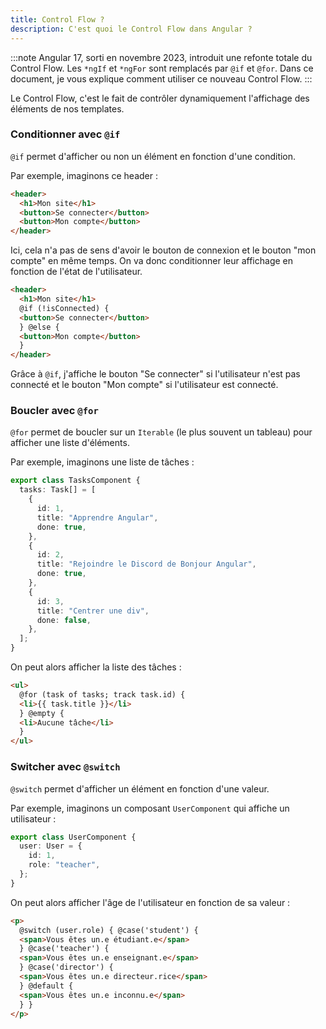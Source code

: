 ```yaml
---
title: Control Flow ?
description: C'est quoi le Control Flow dans Angular ?
---
```


:::note
Angular 17, sorti en novembre 2023, introduit une refonte totale du Control Flow. Les `*ngIf` et `*ngFor` sont remplacés par `@if` et `@for`. Dans ce document, je vous explique comment utiliser ce nouveau Control Flow.
:::

Le Control Flow, c'est le fait de contrôler dynamiquement l'affichage des éléments de nos templates.

### Conditionner avec `@if`

`@if` permet d'afficher ou non un élément en fonction d'une condition.

Par exemple, imaginons ce header :

```html
<header>
  <h1>Mon site</h1>
  <button>Se connecter</button>
  <button>Mon compte</button>
</header>
```

Ici, cela n'a pas de sens d'avoir le bouton de connexion et le bouton "mon compte" en même temps. On va donc conditionner leur affichage en fonction de l'état de l'utilisateur.

```html
<header>
  <h1>Mon site</h1>
  @if (!isConnected) {
  <button>Se connecter</button>
  } @else {
  <button>Mon compte</button>
  }
</header>
```

Grâce à `@if`, j'affiche le bouton "Se connecter" si l'utilisateur n'est pas connecté et le bouton "Mon compte" si l'utilisateur est connecté.

### Boucler avec `@for`

`@for` permet de boucler sur un `Iterable` (le plus souvent un tableau) pour afficher une liste d'éléments.

Par exemple, imaginons une liste de tâches :

```ts
export class TasksComponent {
  tasks: Task[] = [
    {
      id: 1,
      title: "Apprendre Angular",
      done: true,
    },
    {
      id: 2,
      title: "Rejoindre le Discord de Bonjour Angular",
      done: true,
    },
    {
      id: 3,
      title: "Centrer une div",
      done: false,
    },
  ];
}
```

On peut alors afficher la liste des tâches :

```html
<ul>
  @for (task of tasks; track task.id) {
  <li>{{ task.title }}</li>
  } @empty {
  <li>Aucune tâche</li>
  }
</ul>
```

### Switcher avec `@switch`

`@switch` permet d'afficher un élément en fonction d'une valeur.

Par exemple, imaginons un composant `UserComponent` qui affiche un utilisateur :

```ts
export class UserComponent {
  user: User = {
    id: 1,
    role: "teacher",
  };
}
```

On peut alors afficher l'âge de l'utilisateur en fonction de sa valeur :

```html
<p>
  @switch (user.role) { @case('student') {
  <span>Vous êtes un.e étudiant.e</span>
  } @case('teacher') {
  <span>Vous êtes un.e enseignant.e</span>
  } @case('director') {
  <span>Vous êtes un.e directeur.rice</span>
  } @default {
  <span>Vous êtes un.e inconnu.e</span>
  } }
</p>
```
